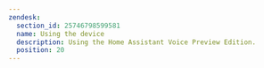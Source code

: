 ```yaml
---
zendesk:
  section_id: 25746798599581
  name: Using the device
  description: Using the Home Assistant Voice Preview Edition.
  position: 20
---
```

